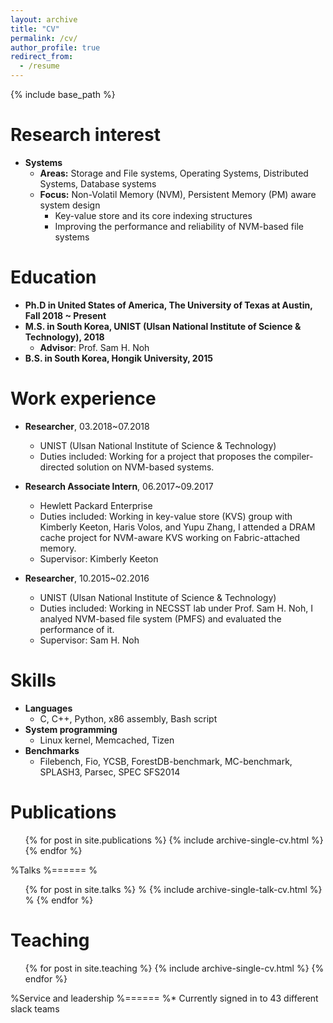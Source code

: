 ```yaml
---
layout: archive
title: "CV"
permalink: /cv/
author_profile: true
redirect_from:
  - /resume
---
```


{% include base_path %}

Research interest
=====
* <b>Systems</b>
  * <b>Areas:</b> Storage and File systems, Operating Systems, Distributed Systems, Database systems
  * <b>Focus:</b> Non-Volatil Memory (NVM), Persistent Memory (PM) aware system design
      * Key-value store and its core indexing structures
      * Improving the performance and reliability of NVM-based file systems

Education
======
* <b>Ph.D in United States of America, The University of Texas at Austin, Fall 2018 ~ Present</b>
* <b>M.S. in South Korea, UNIST (Ulsan National Institute of Science & Technology), 2018 </b>
  * <b>Advisor</b>: Prof. Sam H. Noh
* <b>B.S. in South Korea, Hongik University, 2015</b>

Work experience
======
* <b>Researcher</b>, 03.2018~07.2018
  * UNIST (Ulsan National Institute of Science & Technology)
  * Duties included: Working for a project that proposes the compiler-directed solution on NVM-based systems.

* <b>Research Associate Intern</b>, 06.2017~09.2017
  * Hewlett Packard Enterprise
  * Duties included: Working in key-value store (KVS) group with Kimberly Keeton, Haris Volos, and Yupu Zhang, I attended a DRAM cache project for NVM-aware KVS working on Fabric-attached memory.
  * Supervisor: Kimberly Keeton

* <b>Researcher</b>, 10.2015~02.2016
  * UNIST (Ulsan National Institute of Science & Technology)
  * Duties included: Working in NECSST lab under Prof. Sam H. Noh, I analyed NVM-based file system (PMFS) and evaluated the performance of it.
  * Supervisor: Sam H. Noh
  
Skills
======
* <b>Languages</b>
  * C, C++, Python, x86 assembly, Bash script
* <b>System programming</b>
  * Linux kernel, Memcached, Tizen
* <b>Benchmarks</b>
  * Filebench, Fio, YCSB, ForestDB-benchmark, MC-benchmark, SPLASH3, Parsec, SPEC SFS2014

Publications
======
  <ul>{% for post in site.publications %}
    {% include archive-single-cv.html %}
  {% endfor %}</ul>
  
%Talks
%======
%  <ul>{% for post in site.talks %}
%    {% include archive-single-talk-cv.html %}
%  {% endfor %}</ul>
  
Teaching
======
  <ul>{% for post in site.teaching %}
    {% include archive-single-cv.html %}
  {% endfor %}</ul>
  
%Service and leadership
%======
%* Currently signed in to 43 different slack teams
